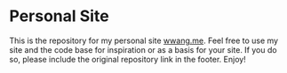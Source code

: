# Personal Site

This is the repository for my personal site [wwang.me](https://wwang.me). Feel free to use my site and the code base for inspiration or as a basis for your site. If you do so, please include the original repository link in the footer. Enjoy!
